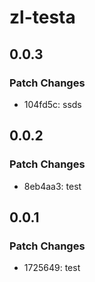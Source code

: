 # zl-testa

## 0.0.3

### Patch Changes

- 104fd5c: ssds

## 0.0.2

### Patch Changes

- 8eb4aa3: test

## 0.0.1

### Patch Changes

- 1725649: test
